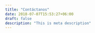 ```yaml
---
title: "Contáctanos"
date: 2018-07-07T15:53:27+06:00
draft: false
description: "This is meta description"
---
```

